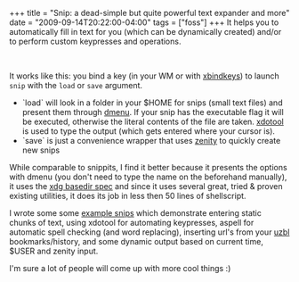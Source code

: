+++
title = "Snip: a dead-simple but quite powerful text expander and more"
date = "2009-09-14T20:22:00-04:00"
tags = ["foss"]
+++
It helps you to automatically fill in text for you (which can be dynamically created) and/or to perform custom keypresses and operations.<br />

<!--more--><br />

It works like this: you bind a key (in your WM or with <a href="http://freshmeat.net/projects/xbindkeys/">xbindkeys</a>) to launch `snip` with the `load` or `save` argument.</p>

<ul>

<li>`load` will look in a folder in your $HOME for snips (small text files) and present them through <a href="http://tools.suckless.org/dmenu">dmenu</a>.  If your snip has the executable flag it will be executed, otherwise the literal contents of the file are taken.  <a href="http://www.semicomplete.com/projects/xdotool/">xdotool</a> is used to type the output (which gets entered where your cursor is).  </li>

<li>`save` is just a convenience wrapper that uses <a href="http://freshmeat.net/projects/zenity">zenity</a> to quickly create new snips</li>

</ul>

<p>While comparable to snippits, I find it better because it presents the options with dmenu (you don't need to type the name on the beforehand manually), it uses the <a href="http://standards.freedesktop.org/basedir-spec/basedir-spec-0.6.html">xdg basedir spec</a> and since it uses several great, tried &amp; proven existing utilities, it does its job in less then 50 lines of shellscript.</p>

<p>I wrote some some <a href="http://github.com/Dieterbe/snip/tree/master/examples/snips/">example snips</a> which demonstrate entering static chunks of text, using xdotool for automating keypresses, aspell for automatic spell checking (and word replacing), inserting url's from your <a href="http://www.uzbl.org">uzbl</a> bookmarks/history, and some dynamic output based on current time, $USER and zenity input.<br />

I'm sure a lot of people will come up with more cool things :)</p>
